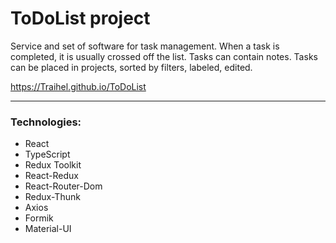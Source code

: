 # ToDoList project

Service and set of software for task management. When a task is completed, it is usually crossed off the list. Tasks can contain notes. Tasks can be placed in projects, sorted by filters, labeled, edited.

https://Traihel.github.io/ToDoList

---

### Technologies:
- React
- TypeScript
- Redux Toolkit
- React-Redux
- React-Router-Dom
- Redux-Thunk
- Axios
- Formik
- Material-UI